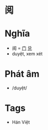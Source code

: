 # 阅

# Nghĩa
* 阅 = [门](门.md) [兑](兑.md)
* duyệt, xem xét

# Phát âm
* /duyệt/

# Tags
* Hán Việt

<script>window.HANZI_FIELD='阅';</script>
